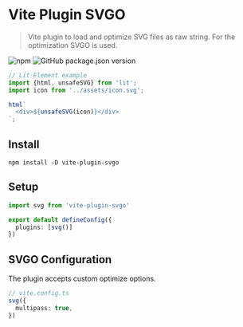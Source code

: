 # Vite Plugin SVGO

> Vite plugin to load and optimize SVG files as raw string. For the optimization SVGO is used.

![npm](https://img.shields.io/npm/dt/vite-plugin-svgo?style=flat-square)
![GitHub package.json version](https://img.shields.io/github/package-json/v/r3dDoX/vite-plugin-svgo?color=brightgreen&style=flat-square)

```typescript
// Lit-Element example
import {html, unsafeSVG} from 'lit';
import icon from '../assets/icon.svg';

html`
  <div>${unsafeSVG(icon)}</div>
`;
```

## Install

```
npm install -D vite-plugin-svgo
```

## Setup

```typescript
import svg from 'vite-plugin-svgo'

export default defineConfig({
  plugins: [svg()]
})
```

## SVGO Configuration
The plugin accepts custom optimize options.

```typescript
// vite.config.ts
svg({
  multipass: true,
})
```
